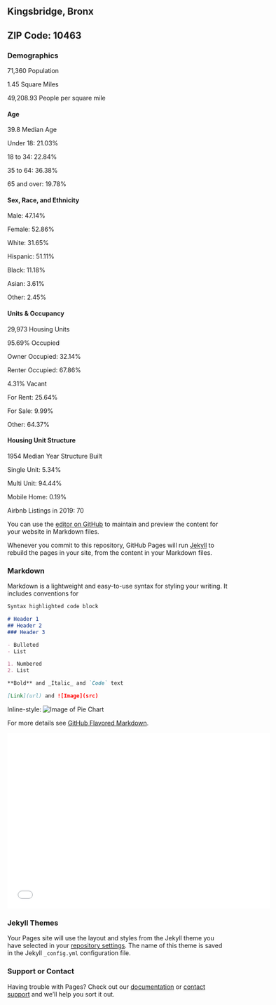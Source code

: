 ## Kingsbridge, Bronx 
## ZIP Code: 10463

### Demographics 

71,360 Population 

1.45 Square Miles 

49,208.93 People per square mile

#### Age 

39.8 Median Age 

Under 18: 21.03% 

18 to 34: 22.84% 

35 to 64: 36.38% 

65 and over: 19.78%

#### Sex, Race, and Ethnicity

Male: 47.14% 

Female: 52.86% 

White: 31.65% 

Hispanic: 51.11% 

Black: 11.18% 

Asian: 3.61% 

Other: 2.45%

#### Units & Occupancy

29,973 Housing Units 

95.69% Occupied 

Owner Occupied: 32.14% 

Renter Occupied: 67.86% 

4.31% Vacant 

For Rent: 25.64% 

For Sale: 9.99% 

Other: 64.37%

#### Housing Unit Structure

1954 Median Year Structure Built 

Single Unit: 5.34% 

Multi Unit: 94.44% 

Mobile Home: 0.19% 


Airbnb Listings in 2019: 70


You can use the [editor on GitHub](https://github.com/Sowjan95/kingsbridge/edit/gh-pages/index.md) to maintain and preview the content for your website in Markdown files.

Whenever you commit to this repository, GitHub Pages will run [Jekyll](https://jekyllrb.com/) to rebuild the pages in your site, from the content in your Markdown files.

### Markdown

Markdown is a lightweight and easy-to-use syntax for styling your writing. It includes conventions for

```markdown
Syntax highlighted code block

# Header 1
## Header 2
### Header 3

- Bulleted
- List

1. Numbered
2. List

**Bold** and _Italic_ and `Code` text

[Link](url) and ![Image](src)
```



Inline-style: 
![Image of Pie Chart](https://github.com/Sowjan95/kingsbridge/blob/gh-pages/FIGURE%201.png)



For more details see [GitHub Flavored Markdown](https://guides.github.com/features/mastering-markdown/).

<dl>
<iframe src="kingsbridgeLocations.html" width="600" height="400" frameborder="0" frameborder="0" marginwidth="0" marginheight="0" allowfullscreen></iframe>
</dl>

### Jekyll Themes

Your Pages site will use the layout and styles from the Jekyll theme you have selected in your [repository settings](https://github.com/Sowjan95/kingsbridge/settings). The name of this theme is saved in the Jekyll `_config.yml` configuration file.

### Support or Contact

Having trouble with Pages? Check out our [documentation](https://docs.github.com/categories/github-pages-basics/) or [contact support](https://github.com/contact) and we’ll help you sort it out.
